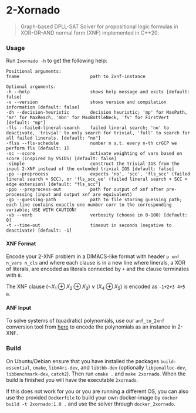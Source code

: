 # 2-Xornado

> Graph-based DPLL-SAT Solver for propositional logic formulas in XOR-OR-AND normal form (XNF) implemented in C++20.

### Usage

Run `2xornado -h` to get the following help:

```
Positional arguments:
fname                        	path to 2xnf-instance

Optional arguments:
-h --help                    	shows help message and exits [default: false]
-v --version                 	shows version and compilation information [default: false]
-dh --decision-heuristic     	decision heuristic; 'mp' for MaxPath, 'mr' for MaxReach, 'mbn' for MaxBottleNeck, 'fv' for FirstVert [default: "mp"]
-fls --failed-lineral-search 	failed lineral search; 'no' to deactivate, 'trivial' to only search for trivial, 'full' to search for all failed linerals. [default: "no"]
-flss --fls-schedule         	number n s.t. every n-th crGCP we perform fls [default: 1]
-sc --score                  	activate weighting of vars based on score (inspired by VSIDS) [default: false]
-simple                      	construct the trivial IGS from the input 2-XNF instead of the extended trivial IGS [default: false]
-pp --preprocess             	expects 'no', 'scc', 'fls_scc' (failed lineral search + SCC), or 'fls_scc_ee' (failed lineral search + SCC + edge extension) [default: "fls_scc"]
-ppo --preprocess-out        	path for output of xnf after pre-processing (input and output xnf are equivalent)
-gp --guessing-path          	path to file storing guessing path; each line contains exactly one number corr to the corresponding variable; USE WITH CAUTION!
-vb --verb                   	verbosity (choose in 0-100) [default: 0]
-t --time-out                	timeout in seconds (negative to deactivate) [default: -1]
```


#### XNF Format

Encode your 2-XNF problem in a DIMACS-like format with header `p xnf n_vars n_cls` and where each clause is in a new line where linerals, a XOR of literals, are encoded as literals connected by `+` and the clause terminates with `0`.

The XNF clause $(\neg X_1 \oplus X_2 \oplus X_3) \vee (X_4\oplus X_5)$ is
encoded as `-1+2+3 4+5 0`.

#### ANF Input

To solve systems of (quadratic) polynomials, use our `anf_to_2xnf` conversion tool from [here](https://github.com/Wrazlmumfp/anf_to_2xnf.git) to encode the polynomials as an instance in 2-XNF.

### Build

On Ubuntu/Debian ensure that you have installed the packages `build-essential`, `cmake`, `libm4ri-dev`, and `libtbb-dev` (optionally `libjemalloc-dev`, `libbenchmark-dev`, `catch2`).
Then run `cmake .` and `make 2xornado`. When the build is finished you will have the executable `2xornado`.

If this does not work for you or you are running a different OS, you can also use the provided `Dockerfile` to build your own docker-image by `docker build -t 2xornado:1.0 .` and use the solver through `docker_2xornado`.

